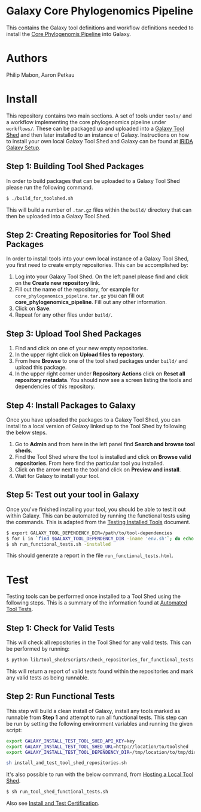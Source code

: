 Galaxy Core Phylogenomics Pipeline
==================================

This contains the Galaxy tool definitions and workflow definitions needed to install the [Core Phylogenomis Pipeline][] into Galaxy.

Authors
=======

Philip Mabon, Aaron Petkau

Install
=======

This repository contains two main sections.  A set of tools under `tools/` and a workflow implementing the core phylogenomics pipeline under `workflows/`.  These can be packaged up and uploaded into a [Galaxy Tool Shed][] and then later installed to an instance of Galaxy.  Instructions on how to install your own local Galaxy Tool Shed and Galaxy can be found at [IRIDA Galaxy Setup][].

Step 1: Building Tool Shed Packages
-----------------------------------

In order to build packages that can be uploaded to a Galaxy Tool Shed please run the following command.

```bash
$ ./build_for_toolshed.sh
```

This will build a number of `.tar.gz` files within the `build/` directory that can then be uploaded into a Galaxy Tool Shed.


Step 2: Creating Repositories for Tool Shed Packages
----------------------------------------------------

In order to install tools into your own local instance of a Galaxy Tool Shed, you first need to create empty repositories.  This can be accomplished by:

1. Log into your Galaxy Tool Shed.  On the left panel please find and click on the **Create new repository** link.
2. Fill out the name of the repository, for example for `core_phylogenomics_pipeline.tar.gz` you can fill out **core_phylogenomics_pipeline**.  Fill out any other information.
3. Click on **Save**.
4. Repeat for any other files under `build/`.

Step 3: Upload Tool Shed Packages
---------------------------------

1. Find and click on one of your new empty repositories.
2. In the upper right click on **Upload files to repostory**.
3. From here **Browse** to one of the tool shed packages under `build/` and upload this package.
4. In the upper right corner under **Repository Actions** click on **Reset all repository metadata**.  You should now see a screen listing the tools and dependencies of this repository.

Step 4: Install Packages to Galaxy
----------------------------------

Once you have uploaded the packages to a Galaxy Tool Shed, you can install to a local version of Galaxy linked up to the Tool Shed by following the below steps.

1. Go to **Admin** and from here in the left panel find **Search and browse tool sheds**.
2. Find the Tool Shed where the tool is installed and click on **Browse valid repositories**.  From here find the particular tool you installed.
3. Click on the arrow next to the tool and click on **Preview and install**.
4. Wait for Galaxy to install your tool.

Step 5: Test out your tool in Galaxy
------------------------------------

Once you've finished installing your tool, you should be able to test it out within Galaxy.  This can be automated by running the functional tests using the commands.  This is adapted from the [Testing Installed Tools][] document.

```bash
$ export GALAXY_TOOL_DEPENDENCY_DIR=/path/to/tool-dependencies
$ for i in `find $GALAXY_TOOL_DEPENDENCY_DIR -iname 'env.sh'`; do echo $i; source $i; done # must source all environments for tool dependencies
$ sh run_functional_tests.sh -installed
```

This should generate a report in the file `run_functional_tests.html`.

Test
====

Testing tools can be performed once installed to a Tool Shed using the following steps.  This is a summary of the information found at [Automated Tool Tests][].

Step 1: Check for Valid Tests
-----------------------------

This will check all repositories in the Tool Shed for any valid tests.  This can be performed by running:

```bash
$ python lib/tool_shed/scripts/check_repositories_for_functional_tests.py
```

This will return a report of valid tests found within the repositories and mark any valid tests as being runnable.

Step 2: Run Functional Tests
----------------------------

This step will build a clean install of Galaxy, install any tools marked as runnable from **Step 1** and attempt to run all functional tests.  This step can be run by setting the following environment variables and running the given script:

```bash
export GALAXY_INSTALL_TEST_TOOL_SHED_API_KEY=key
export GALAXY_INSTALL_TEST_TOOL_SHED_URL=http://location/to/toolshed
export GALAXY_INSTALL_TEST_TOOL_DEPENDENCY_DIR=/tmp/location/to/tmp/dir

sh install_and_test_tool_shed_repositories.sh
```

It's also possible to run with the below command, from [Hosting a Local Tool Shed][].

```bash
$ sh run_tool_shed_functional_tests.sh
```

Also see [Install and Test Certification][].

[Core Phylogenomis Pipeline]: https://github.com/apetkau/core-phylogenomics
[Galaxy Tool Shed]: https://wiki.galaxyproject.org/ToolShed
[Testing Installed Tools]: https://wiki.galaxyproject.org/TestingInstalledTools
[IRIDA Galaxy Setup]: https://irida.corefacility.ca/gitlab/irida/irida-install-documentation/tree/master/galaxy
[Automated Tool Tests]: https://wiki.galaxyproject.org/AutomatedToolTests
[Hosting a Local Tool Shed]: https://wiki.galaxyproject.org/HostingALocalToolShed
[Install and Test Certification]: https://wiki.galaxyproject.org/InstallAndTestCertification
